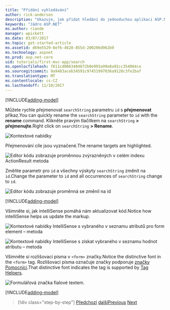 ```yaml
---
title: "Přidání vyhledávání"
author: rick-anderson
description: "Ukazuje, jak přidat hledání do jednoduchou aplikaci ASP.NET MVC jádra"
keywords: "Jádro ASP.NET"
ms.author: riande
manager: wpickett
ms.date: 03/07/2017
ms.topic: get-started-article
ms.assetid: d69e5529-8ef6-4628-855d-200206d962b9
ms.technology: aspnet
ms.prod: asp.net-core
uid: tutorials/first-mvc-app/search
ms.openlocfilehash: f811cd0063404872b0e993a99e8a92cc354064ce
ms.sourcegitcommit: 9a9483aceb34591c97451997036a9120c3fe2baf
ms.translationtype: MT
ms.contentlocale: cs-CZ
ms.lasthandoff: 11/10/2017
---
```

[!INCLUDE[adding-model](../../includes/mvc-intro/search1.md)]

<span data-ttu-id="49753-104">Můžete rychle přejmenovat `searchString` parametru `id` s **přejmenovat** příkaz.</span><span class="sxs-lookup"><span data-stu-id="49753-104">You can quickly rename the `searchString` parameter to `id` with the **rename** command.</span></span> <span data-ttu-id="49753-105">Klikněte pravým tlačítkem na `searchString` **> přejmenujte**.</span><span class="sxs-lookup"><span data-stu-id="49753-105">Right click on `searchString` **> Rename**.</span></span>

![Kontextové nabídky](search/_static/rename.png)

<span data-ttu-id="49753-107">Přejmenování cíle jsou vyznačené.</span><span class="sxs-lookup"><span data-stu-id="49753-107">The rename targets are highlighted.</span></span>

![Editor kódu zobrazuje proměnnou zvýrazněných v celém indexu ActionResult metoda](search/_static/rename2.png)

<span data-ttu-id="49753-109">Změňte parametr pro `id` a všechny výskyty `searchString` změnit na `id`.</span><span class="sxs-lookup"><span data-stu-id="49753-109">Change the parameter to `id` and all occurrences of `searchString` change to `id`.</span></span>

![Editor kódu zobrazuje proměnná se změnil na id](search/_static/rename3.png)

[!INCLUDE[adding-model](../../includes/mvc-intro/search2.md)]

<span data-ttu-id="49753-111">Všimněte si, jak intelliSense pomáhá nám aktualizovat kód.</span><span class="sxs-lookup"><span data-stu-id="49753-111">Notice how intelliSense helps us update the markup.</span></span>

![Kontextové nabídky IntelliSense s vybraného v seznamu atributů pro form element – metoda](search/_static/int_m.png)

![Kontextové nabídky IntelliSense s získat vybraného v seznamu hodnot atributu – metoda](search/_static/int_get.png)

<span data-ttu-id="49753-114">Všimněte si rozlišovací písma v `<form>` značky.</span><span class="sxs-lookup"><span data-stu-id="49753-114">Notice the distinctive font in the `<form>` tag.</span></span> <span data-ttu-id="49753-115">Rozlišovací písma označuje značky podporuje [značky Pomocníci](../../mvc/views/tag-helpers/intro.md).</span><span class="sxs-lookup"><span data-stu-id="49753-115">That distinctive font indicates the tag is supported by [Tag Helpers](../../mvc/views/tag-helpers/intro.md).</span></span>

![Formulářová značka fialové textem.](search/_static/th_font.png)

[!INCLUDE[adding-model](../../includes/mvc-intro/search3.md)]

>[!div class="step-by-step"]
<span data-ttu-id="49753-117">[Předchozí](controller-methods-views.md)
[další](new-field.md)</span><span class="sxs-lookup"><span data-stu-id="49753-117">[Previous](controller-methods-views.md)
[Next](new-field.md)</span></span>  
